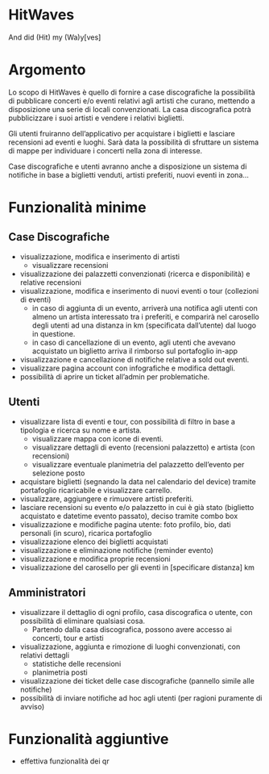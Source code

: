 # HitWaves

And did (Hit) my (Wa)y[ves]

# Argomento

Lo scopo di HitWaves è quello di fornire a case discografiche la possibilità di pubblicare concerti e/o eventi relativi agli artisti che curano, mettendo a disposizione una serie di locali convenzionati. La casa discografica potrà pubblicizzare i suoi artisti e vendere i relativi biglietti.

Gli utenti fruiranno dell’applicativo per acquistare i biglietti e lasciare recensioni ad eventi e luoghi. Sarà data la possibilità di sfruttare un sistema di mappe per individuare i concerti nella zona di interesse.

Case discografiche e utenti avranno anche a disposizione un sistema di notifiche in base a biglietti venduti, artisti preferiti, nuovi eventi in zona…

# Funzionalità minime

## Case Discografiche

- visualizzazione, modifica e inserimento di artisti
    - visualizzare recensioni
- visualizzazione dei palazzetti convenzionati (ricerca e disponibilità) e relative recensioni
- visualizzazione, modifica e inserimento di nuovi eventi o tour (collezioni di eventi)
    - in caso di aggiunta di un evento, arriverà una notifica agli utenti con almeno un artista interessato tra i preferiti, e comparirà nel carosello degli utenti ad una distanza in km (specificata dall’utente) dal luogo in questione.
    - in caso di cancellazione di un evento, agli utenti che avevano acquistato un biglietto arriva il rimborso sul portafoglio in-app
- visualizzazione e cancellazione di notifiche relative a sold out eventi.
- visualizzare pagina account con infografiche e modifica dettagli.
- possibilità di aprire un ticket all’admin per problematiche.

## Utenti

- visualizzare lista di eventi e tour, con possibilità di filtro in base a tipologia e ricerca su nome e artista.
    - visualizzare mappa con icone di eventi.
    - visualizzare dettagli di evento (recensioni palazzetto) e artista (con recensioni)
    - visualizzare eventuale planimetria del palazzetto dell’evento per selezione posto
- acquistare biglietti (segnando la data nel calendario del device) tramite portafoglio ricaricabile e visualizzare carrello.
- visualizzare, aggiungere e rimuovere artisti preferiti.
- lasciare recensioni su evento e/o palazzetto in cui è già stato (biglietto acquistato e datetime evento passato), deciso tramite combo box
- visualizzazione e modifiche pagina utente: foto profilo, bio, dati personali (in scuro), ricarica portafoglio
- visualizzazione elenco dei biglietti acquistati
- visualizzazione e eliminazione notifiche (reminder evento)
- visualizzazione e modifica proprie recensioni
- visualizzazione del carosello per gli eventi in [specificare distanza] km

## Amministratori

- visualizzare il dettaglio di ogni profilo, casa discografica o utente, con possibilità di eliminare qualsiasi cosa.
    - Partendo dalla casa discografica, possono avere accesso ai concerti, tour e artisti
- visualizzazione, aggiunta e rimozione di luoghi convenzionati, con relativi dettagli
    - statistiche delle recensioni
    - planimetria posti
- visualizzazione dei ticket delle case discografiche (pannello simile alle notifiche)
- possibilità di inviare notifiche ad hoc agli utenti (per ragioni puramente di avviso)

# Funzionalità aggiuntive

- effettiva funzionalità dei qr
